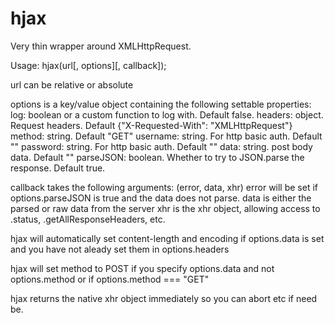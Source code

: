 hjax
====

Very thin wrapper around XMLHttpRequest.

Usage: hjax(url[, options][, callback]);

url can be relative or absolute

options is a key/value object containing the following settable properties:
        log: boolean or a custom function to log with. Default false.
        headers: object. Request headers. Default {"X-Requested-With": "XMLHttpRequest"}
        method: string. Default "GET"
        username: string. For http basic auth. Default ""
        password: string. For http basic auth. Default ""
        data: string. post body data. Default ""
        parseJSON: boolean. Whether to try to JSON.parse the response. Default true.

callback takes the following arguments: (error, data, xhr)
        error will be set if options.parseJSON is true and the data does not parse.
        data is either the parsed or raw data from the server
        xhr is the xhr object, allowing access to .status, .getAllResponseHeaders, etc.

hjax will automatically set content-length and encoding if options.data is set
and you have not aleady set them in options.headers

hjax will set method to POST if you specify options.data and not options.method
or if options.method === "GET"

hjax returns the native xhr object immediately so you can abort etc if need be.
